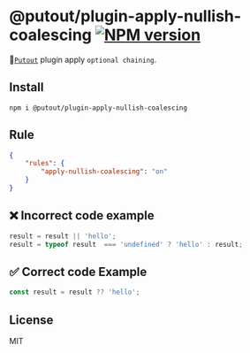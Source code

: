 # @putout/plugin-apply-nullish-coalescing [![NPM version][NPMIMGURL]][NPMURL]

[NPMIMGURL]: https://img.shields.io/npm/v/@putout/plugin-apply-nullish-coalescing.svg?style=flat&longCache=true
[NPMURL]: https://npmjs.org/package/@putout/plugin-apply-nullish-coalescing"npm"

🐊[`Putout`](https://github.com/coderaiser/putout) plugin apply `optional chaining`.

## Install

```
npm i @putout/plugin-apply-nullish-coalescing
```

## Rule

```json
{
    "rules": {
        "apply-nullish-coalescing": "on"
    }
}
```

## ❌ Incorrect code example

```js
result = result || 'hello';
result = typeof result  === 'undefined' ? 'hello' : result;
```

## ✅ Correct code Example

```js
const result = result ?? 'hello';
```

## License

MIT
